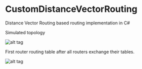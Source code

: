 # CustomDistanceVectorRouting
Distance Vector Routing based routing implementation in C#

Simulated topology

![alt tag](https://cloud.githubusercontent.com/assets/24376768/26755856/07fbe32a-489f-11e7-8e94-a10f5a5f1bcc.png)

First router routing table after all routers exchange their tables.

![alt tag](https://cloud.githubusercontent.com/assets/24376768/26755891/8b83f796-489f-11e7-8953-6f8d70d4b3fc.png)
